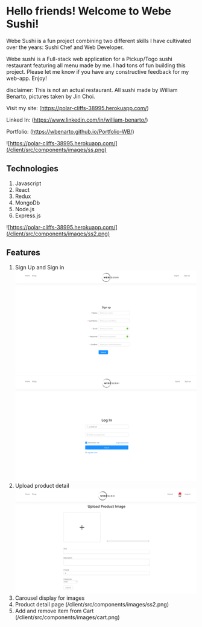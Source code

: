 # Hello friends! Welcome to Webe Sushi! 
Webe Sushi is a fun project combining two different skills I have cultivated over the years: Sushi Chef and Web Developer.

Webe sushi is a Full-stack web application for a Pickup/Togo sushi restaurant featuring all menu made by me. I had tons of fun building this project. Please let me know if you have any constructive feedback for my web-app. Enjoy! 

disclaimer: This is not an actual restaurant. 
All sushi made by William Benarto, pictures taken by Jin Choi. 

Visit my site: (https://polar-cliffs-38995.herokuapp.com/)

Linked In: (https://www.linkedin.com/in/william-benarto/)

Portfolio: (https://wbenarto.github.io/Portfolio-WB/)


![https://polar-cliffs-38995.herokuapp.com/](/client/src/components/images/ss.png)

## Technologies
1. Javascript
2. React
3. Redux
4. MongoDb 
5. Node.js 
6. Express.js

![https://polar-cliffs-38995.herokuapp.com/](/client/src/components/images/ss2.png)

## Features
1. Sign Up and Sign in 
    ![](/client/src/components/images/signup.png)
    ![](/client/src/components/images/login.png)
2. Upload product detail
    ![](/client/src/components/images/upload.png)
3. Carousel display for images
4. Product detail page
    (/client/src/components/images/ss2.png)
5. Add and remove item from Cart 
    (/client/src/components/images/cart.png)